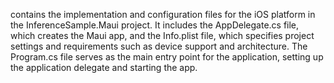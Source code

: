 contains the implementation and configuration files for the iOS platform in the InferenceSample.Maui project. It includes the AppDelegate.cs file, which creates the Maui app, and the Info.plist file, which specifies project settings and requirements such as device support and architecture. The Program.cs file serves as the main entry point for the application, setting up the application delegate and starting the app.